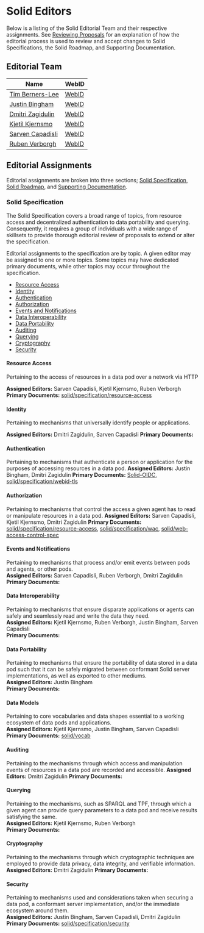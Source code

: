# Solid Editors

Below is a listing of the Solid Editorial Team and their respective assignments. See [Reviewing Proposals](README.md#reviewing-proposals.md) for an explanation of how the editorial process is used to review and accept changes to Solid Specifications, the Solid Roadmap, and Supporting Documentation.

## Editorial Team

| Name      | WebID      |
| --------- | ---------- |
| [Tim Berners-Lee](https://github.com/timbl) | [WebID](https://www.w3.org/People/Berners-Lee/card#i) |
| [Justin Bingham](https://github.com/justinwb) | [WebID](https://justin.inrupt.net/profile/card#me) |
| [Dmitri Zagidulin](https://github.com/dmitrizagidulin) | [WebID](https://dz.solid.community/profile/card#me) |
| [Kjetil Kjernsmo](https://github.com/kjetilk) | [WebID](https://solid.kjernsmo.net/profile/card#me) |
| [Sarven Capadisli](https://github.com/csarven) | [WebID](https://csarven.ca/#i) |
| [Ruben Verborgh](https://github.com/RubenVerborgh) | [WebID](https://ruben.verborgh.org/profile/#me) |

## Editorial Assignments

Editorial assignments are broken into three sections; [Solid Specification](#solid-specification), [Solid Roadmap](#solid-roadmap), and [Supporting Documentation](#supporting-documentation).

### Solid Specification

The Solid Specification covers a broad range of topics, from resource access and decentralized authentication to data portability and querying. Consequently, it requires a group of individuals with a wide range of skillsets to provide thorough editorial review of proposals to extend or alter the specification.

Editorial assignments to the specification are by topic. A given editor may be assigned to one or more topics. Some topics may have dedicated primary documents, while other topics may occur throughout the specification.

-   [Resource Access](#resource-access)
-   [Identity](#identity)
-   [Authentication](#authentication)
-   [Authorization](#authorization)
-   [Events and Notifications](#events-and-notifications)
-   [Data Interoperability](#data-interoperability)
-   [Data Portability](#data-portability)
-   [Auditing](#auditing)
-   [Querying](#querying)
-   [Cryptography](#cryptography)
-   [Security](#security)

#### Resource Access
Pertaining to the access of resources in a data pod over a network via HTTP

__Assigned Editors:__ Sarven Capadisli, Kjetil Kjernsmo, Ruben Verborgh   
__Primary Documents:__  [solid/specification/resource-access](https://github.com/solid/specification/blob/master/main/resource-access.bs)

#### Identity
Pertaining to mechanisms that universally identify people or applications.  

__Assigned Editors:__  Dmitri Zagidulin, Sarven Capadisli
__Primary Documents:__

#### Authentication
Pertaining to mechanisms that authenticate a person or application for the purposes of accessing resources in a data pod.
__Assigned Editors:__  Justin Bingham, Dmitri Zagidulin
__Primary Documents:__ [Solid-OIDC](https://solid.github.io/authentication-panel/solid-oidc/), [solid/specification/webid-tls](https://github.com/solid/specification/tree/master/webid-tls)

#### Authorization
Pertaining to mechanisms that control the access a given agent has to read or manipulate resources in a data pod.
__Assigned Editors:__  Sarven Capadisli, Kjetil Kjernsmo, Dmitri Zagidulin
__Primary Documents:__ [solid/specification/resource-access](https://github.com/solid/specification/blob/master/main/resource-access.bs), [solid/specification/wac](https://github.com/solid/specification/tree/master/wac), [solid/web-access-control-spec](https://github.com/solid/web-access-control-spec)

#### Events and Notifications
Pertaining to mechanisms that process and/or emit events between pods and agents, or other pods.  
__Assigned Editors:__  Sarven Capadisli, Ruben Verborgh, Dmitri Zagidulin
__Primary Documents:__

#### Data Interoperability
Pertaining to mechanisms that ensure disparate applications or agents can safely and seamlessly read and write the data they need.  
__Assigned Editors:__ Kjetil Kjernsmo, Ruben Verborgh, Justin Bingham, Sarven Capadisli   
__Primary Documents:__

#### Data Portability
Pertaining to mechanisms that ensure the portability of data stored in a data pod such that it can be safely migrated between conformant Solid server implementations, as well as exported to other mediums.  
__Assigned Editors:__  Justin Bingham   
__Primary Documents:__

#### Data Models
Pertaining to core vocabularies and data shapes essential to a working ecosystem of data pods and applications.  
__Assigned Editors:__  Kjetil Kjernsmo, Justin Bingham, Sarven Capadisli   
__Primary Documents:__ [solid/vocab](https://github.com/solid/vocab)

#### Auditing
Pertaining to the mechanisms through which access and manipulation events of resources in a data pod are recorded and accessible.
__Assigned Editors:__  Dmitri Zagidulin
__Primary Documents:__

#### Querying
Pertaining to the mechanisms, such as SPARQL and TPF, through which a given agent can provide query parameters to a data pod and receive results satisfying the same.  
__Assigned Editors:__ Kjetil Kjernsmo, Ruben Verborgh   
__Primary Documents:__

#### Cryptography
Pertaining to the mechanisms through which cryptographic techniques are employed to provide data privacy, data integrity, and verifiable information.  
__Assigned Editors:__ Dmitri Zagidulin
__Primary Documents:__

#### Security
Pertaining to mechanisms used and considerations taken when securing a data pod, a conformant server implementation, and/or the immediate ecosystem around them.  
__Assigned Editors:__ Justin Bingham, Sarven Capadisli, Dmitri Zagidulin
__Primary Documents:__ [solid/specification/security](https://github.com/solid/specification/blob/master/main/security.bs)
